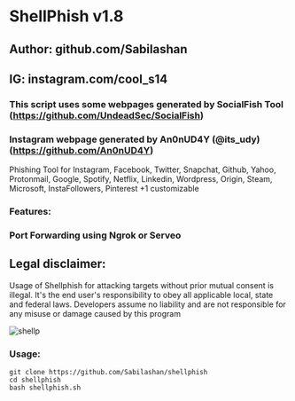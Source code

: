 # ShellPhish v1.8
## Author: github.com/Sabilashan
## IG: instagram.com/cool_s14
### This script uses some webpages generated by SocialFish Tool (https://github.com/UndeadSec/SocialFish)
### Instagram webpage generated by An0nUD4Y (@its_udy) (https://github.com/An0nUD4Y)

Phishing Tool for Instagram, Facebook, Twitter, Snapchat, Github, Yahoo, Protonmail, Google, Spotify, Netflix, Linkedin, Wordpress, Origin, Steam, Microsoft, InstaFollowers, Pinterest +1 customizable

### Features:
### Port Forwarding using Ngrok or Serveo

## Legal disclaimer:

Usage of Shellphish for attacking targets without prior mutual consent is illegal. It's the end user's responsibility to obey all applicable local, state and federal laws. Developers assume no liability and are not responsible for any misuse or damage caused by this program 

![shellp](https://user-images.githubusercontent.com/34893261/43082609-d6273f58-8e6a-11e8-97f3-df56e03ad83d.png)

### Usage:
```
git clone https://github.com/Sabilashan/shellphish
cd shellphish
bash shellphish.sh
```
